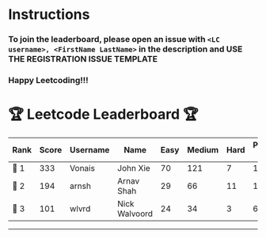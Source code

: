 # Instructions
### To join the leaderboard, please open an issue with `<LC username>, <FirstName LastName>` in the description and USE THE REGISTRATION ISSUE TEMPLATE
### Happy Leetcoding!!!


# 🏆 Leetcode Leaderboard 🏆

| Rank | Score | Username       | Name | Easy | Medium | Hard | Problems Solved |
|------|----------------|-----------------|-------------------|--------------|--------------|--------------|--------------|
| 🥇 1 | 333 | Vonais | John Xie | 70 | 121 | 7 | 198 |
| 🥈 2 | 194 | arnsh | Arnav Shah | 29 | 66 | 11 | 106 |
| 🥉 3 | 101 | wlvrd | Nick Walvoord | 24 | 34 | 3 | 61 |
---